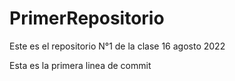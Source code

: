 # PrimerRepositorio
Este es el repositorio N°1 de la clase 16 agosto 2022

Esta es la primera linea de commit 
